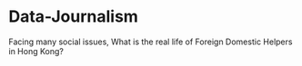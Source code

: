 # Data-Journalism
Facing many social issues, What is the real life of Foreign Domestic Helpers in Hong Kong?
